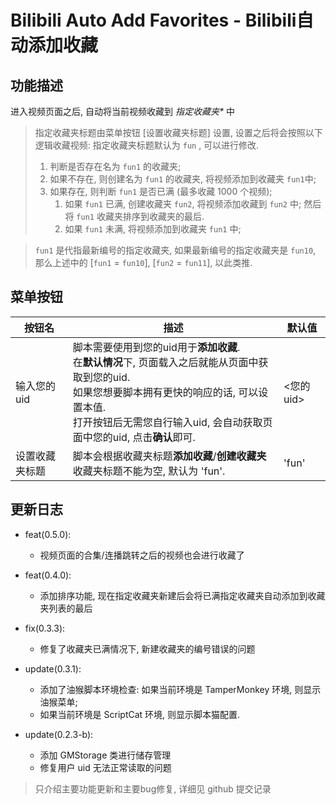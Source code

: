 # Bilibili Auto Add Favorites - Bilibili自动添加收藏

## 功能描述

进入视频页面之后, 自动将当前视频收藏到 *指定收藏夹\** 中

> 指定收藏夹标题由菜单按钮 [设置收藏夹标题] 设置, 设置之后将会按照以下逻辑收藏视频: 指定收藏夹标题默认为 `fun` , 可以进行修改.
>
> 1. 判断是否存在名为 `fun1` 的收藏夹;
> 2. 如果不存在, 则创建名为 `fun1` 的收藏夹, 将视频添加到收藏夹 `fun1`中;
> 3. 如果存在, 则判断 `fun1` 是否已满 (最多收藏 1000 个视频);
>    1. 如果 `fun1` 已满, 创建收藏夹 `fun2`, 将视频添加收藏到 `fun2` 中;
>       然后将 `fun1` 收藏夹排序到收藏夹的最后. 
>    2. 如果 `fun1` 未满, 将视频添加到收藏夹 `fun1` 中;
> 
>


> `fun1` 是代指最新编号的指定收藏夹, 如果最新编号的指定收藏夹是 `fun10`, 那么上述中的 [`fun1` = `fun10`], [`fun2` = `fun11`], 以此类推.

## 菜单按钮

| 按钮名     | 描述                                                                                                                                                | 默认值     |
|---------|---------------------------------------------------------------------------------------------------------------------------------------------------|---------|
| 输入您的uid | 脚本需要使用到您的uid用于**添加收藏**. <br />在**默认情况**下, 页面载入之后就能从页面中获取到您的uid. <br />如果您想要脚本拥有更快的响应的话, 可以设置本值. <br />打开按钮后无需您自行输入uid, 会自动获取页面中您的uid, 点击**确认**即可. | <您的uid> |
| 设置收藏夹标题 | 脚本会根据收藏夹标题**添加收藏**/**创建收藏夹**<br />收藏夹标题不能为空, 默认为 'fun'.                                                                                           | 'fun'   |



## 更新日志

- feat(0.5.0): 
  - 视频页面的合集/连播跳转之后的视频也会进行收藏了

- feat(0.4.0): 
  - 添加排序功能, 现在指定收藏夹新建后会将已满指定收藏夹自动添加到收藏夹列表的最后
- fix(0.3.3):
  - 修复了收藏夹已满情况下, 新建收藏夹的编号错误的问题
- update(0.3.1): 
  - 添加了油猴脚本环境检查: 如果当前环境是 TamperMonkey 环境, 则显示油猴菜单; 
  - 如果当前环境是 ScriptCat 环境, 则显示脚本猫配置.
- update(0.2.3-b): 
  - 添加 GMStorage 类进行储存管理 
  - 修复用户 uid 无法正常读取的问题

> 只介绍主要功能更新和主要bug修复, 详细见 github 提交记录

